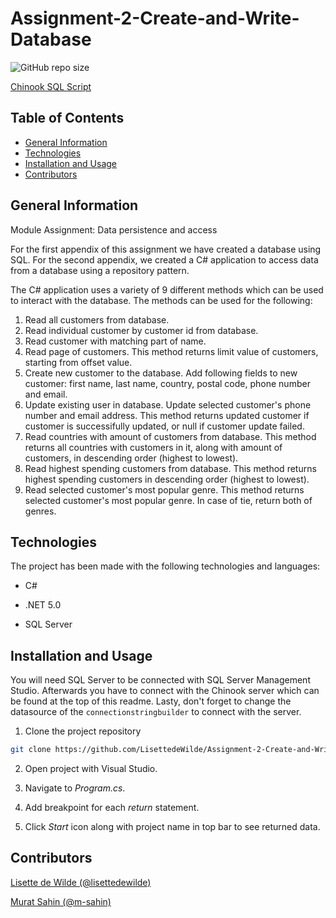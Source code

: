 # Assignment-2-Create-and-Write-Database

![GitHub repo size](https://img.shields.io/github/repo-size/LisettedeWilde/Assignment-2-Create-and-Write-Database)

[Chinook SQL Script](https://lms.noroff.no/pluginfile.php/184704/mod_assign/introattachment/0/Chinook_SqlServer_AutoIncrementPKs.sql?forcedownload=1)

## Table of Contents

- [General Information](#general-information)
- [Technologies](#technologies)
- [Installation and Usage](#installation-and-usage)
- [Contributors](#contributors)

## General Information

Module Assignment: Data persistence and access

For the first appendix of this assignment we have created a database using SQL. For the second appendix, we created a C# application to access data from a database using a repository pattern.

The C# application uses a variety of 9 different methods which can be used to interact with the database.
The methods can be used for the following:

1. Read all customers from database.
2. Read individual customer by customer id from database.
3. Read customer with matching part of name. 
4. Read page of customers. This method returns limit value of customers, starting from offset value.
5. Create new customer to the database. Add following fields to new customer: first name, last name, country, postal code, phone number and email. 
6. Update existing user in database. Update selected customer's phone number and email address. This method returns updated customer if customer is successifully updated, or null if customer update failed.
7. Read countries with amount of customers from database. This method returns all countries with customers in it, along with amount of customers, in descending order (highest to lowest).
8. Read highest spending customers from database. This method returns highest spending customers in descending order (highest to lowest).
9. Read selected customer's most popular genre. This method returns selected customer's most popular genre. In case of tie, return both of genres.

## Technologies

The project has been made with the following technologies and languages:

- C#

- .NET 5.0

- SQL Server

## Installation and Usage

You will need SQL Server to be connected with SQL Server Management Studio. Afterwards you have to connect with the Chinook server which can be found at the top of this readme. Lasty, don't forget to change the datasource of the  ```connectionstringbuilder```  to connect with the server.

1. Clone the project repository

```sh
git clone https://github.com/LisettedeWilde/Assignment-2-Create-and-Write-Database.git
```

2. Open project with Visual Studio.

3. Navigate to *Program.cs*.

4. Add breakpoint for each *return* statement.

5. Click *Start* icon along with project name in top bar to see returned data.

## Contributors

[Lisette de Wilde (@lisettedewilde)](https://github.com/LisettedeWilde)

[Murat Sahin (@m-sahin)](https://github.com/m-sahin)
